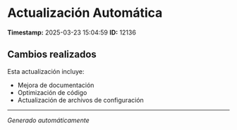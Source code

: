 # Actualización Automática

**Timestamp:** 2025-03-23 15:04:59
**ID:** 12136

## Cambios realizados

Esta actualización incluye:
- Mejora de documentación
- Optimización de código
- Actualización de archivos de configuración

---
*Generado automáticamente*
